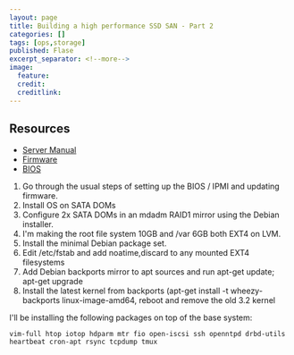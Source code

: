 ```yaml
---
layout: page
title: Building a high performance SSD SAN - Part 2
categories: []
tags: [ops,storage]
published: Flase
excerpt_separator: <!--more-->
image:
  feature:
  credit:
  creditlink:
---
```


## Resources

* [Server Manual](http://www.supermicro.com.tw/manuals/superserver/1U/MNL-1724.pdf)
* [Firmware](ftp://www.supermicro.com.tw/CDR_Images/CDR-X10/)
* [BIOS](http://www.supermicro.com.tw/support/bios/firmware.aspx)

1. Go through the usual steps of setting up the BIOS / IPMI and updating firmware.
1. Install OS on SATA DOMs
1. Configure 2x SATA DOMs in an mdadm RAID1 mirror using the Debian installer.
1. I'm making the root file system 10GB and /var 6GB both EXT4 on LVM.
1. Install the minimal Debian package set.
1. Edit /etc/fstab and add noatime,discard to any mounted EXT4 filesystems
1. Add Debian backports mirror to apt sources and run apt-get update; apt-get upgrade
1. Install the latest kernel from backports (apt-get install -t wheezy-backports linux-image-amd64, reboot and remove the old 3.2 kernel

I'll be installing the following packages on top of the base system:

```vim-full htop iotop hdparm mtr fio open-iscsi ssh openntpd drbd-utils heartbeat cron-apt rsync tcpdump tmux```